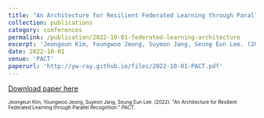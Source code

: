 ```yaml
---
title: "An Architecture for Resilient Federated Learning through Parallel Recognition"
collection: publications
category: conferences
permalink: /publication/2022-10-01-federated-learning-architecture
excerpt: 'Jeongeun Kim, Youngwoo Jeong, Suyeon Jang, Seung Eun Lee. (2022). &quot;An Architecture for Resilient Federated Learning through Parallel Recognition.&quot; <i>PACT</i>.'
date: 2022-10-01
venue: 'PACT'
paperurl: 'http://yw-ray.github.io/files/2022-10-01-PACT.pdf'
---
```


<a href='http://yw-ray.github.io/files/2022-10-01-PACT.pdf'>Download paper here</a>

<small><small>Jeongeun Kim, Youngwoo Jeong, Suyeon Jang, Seung Eun Lee. (2022). &quot;An Architecture for Resilient Federated Learning through Parallel Recognition.&quot; <i>PACT</i>.</small></small>
